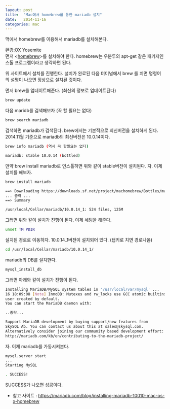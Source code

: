 ```yaml
---
layout: post
title:  "Mac에서 homebrew를 통한 mariadb 설치"
date:   2014-11-16
categories: mac
---
```


맥에서 homebrew를 이용해서 mariadb를 설치해본다.

환경:OX Yosemite  
먼저 <[homebrew](http://brew.sh/)>를 설치해야 한다. homebrew는 우분투의 apt-get 같은 패키지인스톨 프로그램이라고 생각하면 된다.  

위 사이트에서 설치를 진행한다. 설치가 완료된 다음 터미널에서 brew 를 치면 명령어의 설명이 나오면 정상으로 설치된 것이다.

먼저 brew를 업데이트해준다. (최신의 정보로 업데이트된다)

```bash
brew update
```

다음 maridb를 검색해보자 (꼭 할 필요는 없다)

```bash
brew search mariadb
```

검색하면 mariadb가 검색된다. brew에서는 기본적으로 최신버전을 설치하게 된다. 2014.11월 기준으로 mariadb의 최신버전은 10.0.14이다.

```bash
brew info mariadb (역시 꼭 할필요는 없다)

mariadb: stable 10.0.14 (bottled)
```

만약 brew install mariadb로 인스톨하면 위와 같이 stable버전이 설치된다.
자. 이제 설치를 해보자.

```bash
brew install mariadb
```

```bash
==> Downloading https://downloads.sf.net/project/machomebrew/Bottles/mariadb-10.0.14_1.yosemite.bottle.tar.gz
... 중략 ...
==> Summary

/usr/local/Cellar/mariadb/10.0.14_1: 524 files, 125M
```

그러면 위와 같이 설치가 진행이 된다. 이제 세팅을 해준다.

```bash
unset TM PDIR
```
설치된 경로로 이동하자. 10.0.14_1버전이 설치되어 있다. (탭키로 치면 경로나옴)

```bash
cd /usr/local/Cellar/mariadb/10.0.14_1/
```

mariadb의 DB를 설치한다.

```bash
mysql_install_db
```

그러면 아래와 같이 설치가 진행이 된다.


```bash
Installing MariaDB/MySQL system tables in '/usr/local/var/mysql' ...
16 18:09:08 [Note] InnoDB: Mutexes and rw_locks use GCC atomic builtins
user created by default.  
You can start the MariaDB daemon with:

..중략...

Support MariaDB development by buying support/new features from
SkySQL Ab. You can contact us about this at sales@skysql.com.
Alternatively consider joining our community based development effort:
http://mariadb.com/kb/en/contributing-to-the-mariadb-project/
```


자. 이제 mariadb를 가동시켜본다.

```bash
mysql.server start
...
Starting MySQL

. SUCCESS!
```

SUCCESS가 나오면 성공이다.

- 참고 사이트 : <https://mariadb.com/blog/installing-mariadb-10010-mac-os-x-homebrew>
